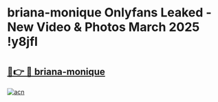 # briana-monique Onlyfans Leaked - New Video & Photos March 2025 !y8jfl

# <h2><a href="https://epxl3u.iuczelnia.edu.pl?title=briana-monique&ref=y8jfl">🔗👉 🔴 briana-monique</a></h2>

[![acn](https://github.com/user-attachments/assets/0f9c940e-d8b0-45ae-aac7-cd30a18b3e1c)](https://epxl3u.iuczelnia.edu.pl?title=briana-monique&ref=y8jfl)

